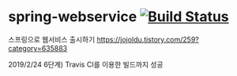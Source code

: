 # spring-webservice [![Build Status](https://travis-ci.org/Justin-ad-Park/spring-webservice.svg?branch=master)](https://travis-ci.org/Justin-ad-Park/spring-webservice)

스프링으로 웹서비스 출시하기
https://jojoldu.tistory.com/259?category=635883

2019/2/24 6단계) Travis CI를 이용한 빌드까지 성공
